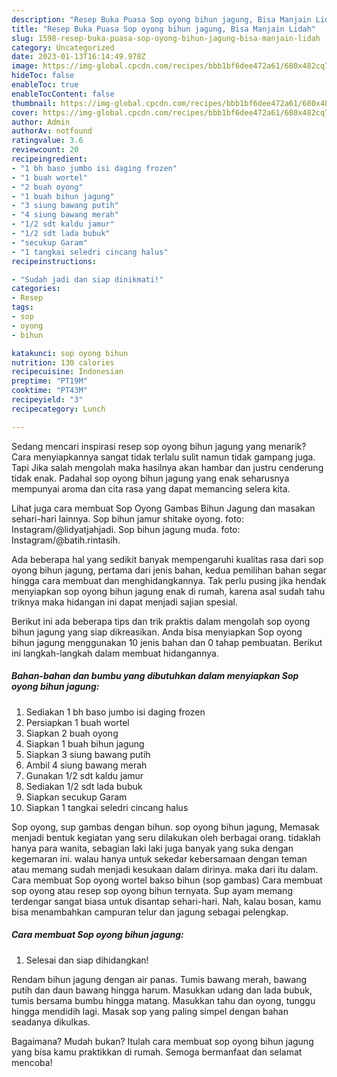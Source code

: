 ```yaml
---
description: "Resep Buka Puasa Sop oyong bihun jagung, Bisa Manjain Lidah"
title: "Resep Buka Puasa Sop oyong bihun jagung, Bisa Manjain Lidah"
slug: 1598-resep-buka-puasa-sop-oyong-bihun-jagung-bisa-manjain-lidah
category: Uncategorized
date: 2023-01-13T16:14:49.978Z
image: https://img-global.cpcdn.com/recipes/bbb1bf6dee472a61/680x482cq70/sop-oyong-bihun-jagung-foto-resep-utama.jpg
hideToc: false
enableToc: true
enableTocContent: false
thumbnail: https://img-global.cpcdn.com/recipes/bbb1bf6dee472a61/680x482cq70/sop-oyong-bihun-jagung-foto-resep-utama.jpg
cover: https://img-global.cpcdn.com/recipes/bbb1bf6dee472a61/680x482cq70/sop-oyong-bihun-jagung-foto-resep-utama.jpg
author: Admin
authorAv: notfound
ratingvalue: 3.6
reviewcount: 20
recipeingredient:
- "1 bh baso jumbo isi daging frozen"
- "1 buah wortel"
- "2 buah oyong"
- "1 buah bihun jagung"
- "3 siung bawang putih"
- "4 siung bawang merah"
- "1/2 sdt kaldu jamur"
- "1/2 sdt lada bubuk"
- "secukup Garam"
- "1 tangkai seledri cincang halus"
recipeinstructions:

- "Sudah jadi dan siap dinikmati!"
categories:
- Resep
tags:
- sop
- oyong
- bihun

katakunci: sop oyong bihun 
nutrition: 130 calories
recipecuisine: Indonesian
preptime: "PT19M"
cooktime: "PT43M"
recipeyield: "3"
recipecategory: Lunch

---
```



Sedang mencari inspirasi resep sop oyong bihun jagung yang menarik? Cara menyiapkannya sangat tidak terlalu sulit namun tidak gampang juga. Tapi Jika salah mengolah maka hasilnya akan hambar dan justru cenderung tidak enak. Padahal sop oyong bihun jagung yang enak seharusnya mempunyai aroma dan cita rasa yang dapat memancing selera kita.


Lihat juga cara membuat Sop Oyong Gambas Bihun Jagung dan masakan sehari-hari lainnya. Sop bihun jamur shitake oyong. foto: Instagram/@lidyatjahjadi. Sop bihun jagung muda. foto: Instagram/@batih.rintasih.

Ada beberapa hal yang sedikit banyak mempengaruhi kualitas rasa dari sop oyong bihun jagung, pertama dari jenis bahan, kedua pemilihan bahan segar hingga cara membuat dan menghidangkannya. Tak perlu pusing jika hendak menyiapkan sop oyong bihun jagung enak di rumah, karena asal sudah tahu triknya maka hidangan ini dapat menjadi sajian spesial.


Berikut ini ada beberapa tips dan trik praktis dalam mengolah sop oyong bihun jagung yang siap dikreasikan. Anda bisa menyiapkan Sop oyong bihun jagung menggunakan 10 jenis bahan dan 0 tahap pembuatan. Berikut ini langkah-langkah dalam membuat hidangannya.

<!--inarticleads1-->

##### Bahan-bahan dan bumbu yang dibutuhkan dalam menyiapkan Sop oyong bihun jagung:

1. Sediakan 1 bh baso jumbo isi daging frozen
1. Persiapkan 1 buah wortel
1. Siapkan 2 buah oyong
1. Siapkan 1 buah bihun jagung
1. Siapkan 3 siung bawang putih
1. Ambil 4 siung bawang merah
1. Gunakan 1/2 sdt kaldu jamur
1. Sediakan 1/2 sdt lada bubuk
1. Siapkan secukup Garam
1. Siapkan 1 tangkai seledri cincang halus


Sop oyong, sup gambas dengan bihun. sop oyong bihun jagung, Memasak menjadi bentuk kegiatan yang seru dilakukan oleh berbagai orang. tidaklah hanya para wanita, sebagian laki laki juga banyak yang suka dengan kegemaran ini. walau hanya untuk sekedar kebersamaan dengan teman atau memang sudah menjadi kesukaan dalam dirinya. maka dari itu dalam. Cara membuat Sop oyong wortel bakso bihun (sop gambas) Cara membuat sop oyong atau resep sop oyong bihun ternyata. Sup ayam memang terdengar sangat biasa untuk disantap sehari-hari. Nah, kalau bosan, kamu bisa menambahkan campuran telur dan jagung sebagai pelengkap. 

<!--inarticleads2-->

##### Cara membuat Sop oyong bihun jagung:


1. Selesai dan siap dihidangkan!

Rendam bihun jagung dengan air panas. Tumis bawang merah, bawang putih dan daun bawang hingga harum. Masukkan udang dan lada bubuk, tumis bersama bumbu hingga matang. Masukkan tahu dan oyong, tunggu hingga mendidih lagi. Masak sop yang paling simpel dengan bahan seadanya dikulkas. 

Bagaimana? Mudah bukan? Itulah cara membuat sop oyong bihun jagung yang bisa kamu praktikkan di rumah. Semoga bermanfaat dan selamat mencoba!
